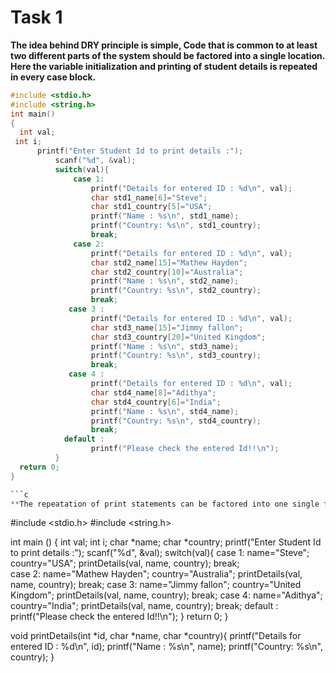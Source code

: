 # Task 1

**The idea behind DRY principle is simple, Code that is common to at least two different parts of the system should be factored into a single location. Here the variable initialization
and printing of student details is repeated in every case block.**

```c
#include <stdio.h>
#include <string.h>
int main()
{
  int val;
 int i;
      printf("Enter Student Id to print details :");
          scanf("%d", &val);
          switch(val){
              case 1:
                  printf("Details for entered ID : %d\n", val);
                  char std1_name[6]="Steve";
                  char std1_country[5]="USA";
                  printf("Name : %s\n", std1_name);
                  printf("Country: %s\n", std1_country);
                  break;
              case 2:
                  printf("Details for entered ID : %d\n", val);
                  char std2_name[15]="Mathew Hayden";
                  char std2_country[10]="Australia";
                  printf("Name : %s\n", std2_name);
                  printf("Country: %s\n", std2_country);
                  break;
             case 3 :
                  printf("Details for entered ID : %d\n", val);
                  char std3_name[15]="Jimmy fallon";
                  char std3_country[20]="United Kingdom";
                  printf("Name : %s\n", std3_name);
                  printf("Country: %s\n", std3_country);
                  break;
             case 4 :
                  printf("Details for entered ID : %d\n", val);
                  char std4_name[8]="Adithya";
                  char std4_country[6]="India";
                  printf("Name : %s\n", std4_name);
                  printf("Country: %s\n", std4_country);
                  break;
            default :
                  printf("Please check the entered Id!!\n");
          }
  return 0;
}

```c
**The repeatation of print statements can be factored into one single function called printDetails(id, name, country)as input parameters and the initialization of variables can generalised.**
```
#include <stdio.h>
#include <string.h>

int main () {
	 int val;
	 int i;
	 char *name;
	 char *country;
			printf("Enter Student Id to print details :");
			scanf("%d", &val);
			switch(val){
            case 1:
                name="Steve";
                country="USA";
                printDetails(val, name, country);
                break;			
			case 2:
                name="Mathew Hayden";
                country="Australia";
                printDetails(val, name, country);
                break;
			case 3:
                name="Jimmy fallon";
                country="United Kingdom";
                printDetails(val, name, country);
                break;
			case 4:
                name="Adithya";
                country="India";
                printDetails(val, name, country);
                break;
			default :
                  printf("Please check the entered Id!!\n");
			}
  return 0;
}

void printDetails(int *id, char *name, char *country){
    printf("Details for entered ID : %d\n", id);
    printf("Name : %s\n", name);
    printf("Country: %s\n", country);
}
```



